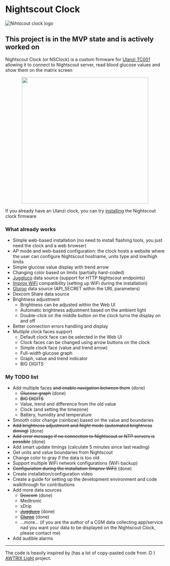 # Nightscout Clock
![Nihtscout clock logo](https://github.com/ktomy/nightscout-clock/assets/1446257/1198c06d-b017-409d-aca3-2bca63581ecb)
## This project is in the MVP state and is actively worked on

Nightscout Clock (or NSClock) is a custom firmware for [Ulanzi TC001](https://www.ulanzi.com/products/ulanzi-pixel-smart-clock-2882?aff=1191) allowing it to connect to Nightscout server, read blood glucose values and show them on the matrix screen

<p align=center>
<img height="400" src="https://ktomy.github.io/nightscout-clock/nightscout_clock_simple_face.jpg" />
</p>

If you already have an Ulanzi clock, you can try [installing](https://ktomy.github.io/nightscout-clock/) the Nightscout clock firmware

### What already works
* Simple web-based installation (no need to install flashing tools, you just need the clock and a web browser)
* AP mode and web-based configuration: the clock hosts a website where the user can configure Nightscout hostname, units type and low/high limits
* Simple glucose value display with trend arrow
* Changing color based on limits (partially hard-coded)
* [Juggluco](https://www.juggluco.nl/) data source (support for HTTP Nightscout endpoints)
* [Improv WiFi](https://github.com/improv-wifi) compatibility (setting up WiFi during the installation)
* [Gluroo](https://gluroo.com/) data source (API_SECRET within the URL parameters)
* Dexcom Share data source
* Brightness adjustment
   * Brightness can be adjusted within the Web UI
   * Automatic brightness adjustment based on the ambient light
   * Double-click on the middle button on the clock turns the display on and off
* Better connection errors handling and display
* Multiple clock faces support
   * Default clock face can be selected in the Web UI
   * Clock faces can be changed using arrow buttons on the clock
   * Simple clock face (value and trend arrow)
   * Full-width glucose graph
   * Graph, value and trend indicator
   * BIG DIGITS
### My TODO list
* Add multiple faces ~~and enable navigation between them~~ (done)
    * ~~Glucose graph~~ (done)
    * ~~BIG DIGITS~~
    * Value, trend and difference from the old value
    * Clock (and setting the timezone)
    * Battery, humidity and temperature
* Smooth color change (rainbow) based on the value and boundaries
* ~~Add brightness adjustment and Night mode (automated brightness diming)~~ (done)
* ~~Add error message if no connection to Nightscout or NTP servers is possible~~ (done)
* Add smart update timings (calculate 5 minutes since last reading)
* Get units and value boundaries from Nightscout
* Change color to gray if the data is too old
* Support multiple WiFi network configurations (WiFi backup)
* ~~Configuration during the installation (Improv WiFi)~~ (done)
* Create installation/configuration video
* Create a guide for setting up the development environment and code walkthrough for contributions
* Add more data sources
   * ~~Dexcom~~ (done)
   * Medtronic
   * xDrip
   * [~~Juggluco~~](https://www.juggluco.nl/) (done)
   * [~~Gluroo~~](https://gluroo.com/) (done)
   * ...more... (if you are the author of a CGM data collecting app/service nad you want your data to be displayed on the Nightscout Clock, please contact me)
* Add audible alarms
 
---
The code is heavily inspired by (has a lot of copy-pasted code from :D ) [AWTRIX Light](https://github.com/Blueforcer/awtrix-light) project.
